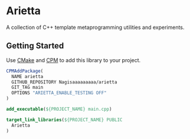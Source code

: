 # Arietta

A collection of C++ template metaprogramming utilities and experiments.

## Getting Started

Use [CMake](https://cmake.org/) and [CPM](https://github.com/cpm-cmake/CPM.cmake) to add this library to your project.

```cmake
CPMAddPackage(
  NAME arietta
  GITHUB_REPOSITORY Nagisaaaaaaaaa/arietta
  GIT_TAG main
  OPTIONS "ARIETTA_ENABLE_TESTING OFF"
)

add_executable(${PROJECT_NAME} main.cpp)

target_link_libraries(${PROJECT_NAME} PUBLIC
  Arietta
)
```
